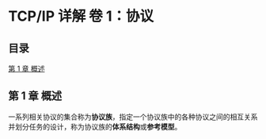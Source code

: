 # TCP/IP 详解 卷 1：协议

## 目录

[第 1 章 概述](#第-1-章-概述)

## 第 1 章 概述

一系列相关协议的集合称为**协议族**，指定一个协议族中的各种协议之间的相互关系并划分任务的设计，称为协议族的**体系结构**或**参考模型**。